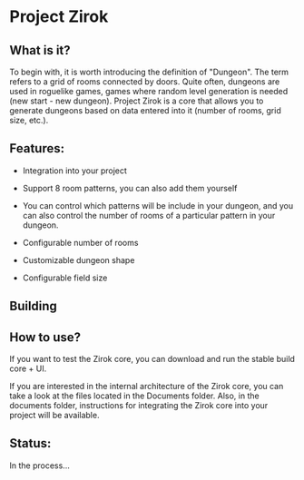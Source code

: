 # Project Zirok
## What is it?
To begin with, it is worth introducing the definition of "Dungeon".
The term refers to a grid of rooms connected by doors. Quite often, dungeons are used in roguelike games, games where random level generation is needed (new start - new dungeon).
Project Zirok is a core that allows you to generate dungeons based on data entered into it (number of rooms, grid size, etc.).

## Features:
- Integration into your project

- Support 8 room patterns, you can also add them yourself

- You can control which patterns will be include in your dungeon, and you can also control the number of rooms of a particular pattern in your dungeon.

- Configurable number of rooms

- Customizable dungeon shape

- Configurable field size

## Building 
## How to use?
If you want to test the Zirok core, you can download and run the stable build core + UI.

If you are interested in the internal architecture of the Zirok core, you can take a look at the files located in the Documents folder. Also, in the documents folder, instructions for integrating the Zirok core into your project will be available.

## Status:
In the process...
